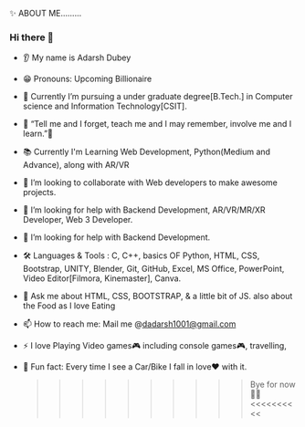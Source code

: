 ✨ ABOUT ME.........

###  Hi there 👋
* 👂 My name is Adarsh Dubey
* 😁 Pronouns: Upcoming Billionaire
* 🔭 Currently I’m pursuing a under graduate degree[B.Tech.] in Computer science and Information Technology[CSIT].
* 🌱 “Tell me and I forget, teach me and I may remember, involve me and I learn.”👀
* 📚 Currently I'm Learning Web Development, Python(Medium and Advance), along with AR/VR
* 🎯 I’m looking to collaborate with Web developers to make awesome projects.
* 🤝 I’m looking for help with Backend Development, AR/VR/MR/XR Developer, Web 3 Developer.
* 🤔 I’m looking for help with Backend Development.
* 🛠️ Languages & Tools : C, C++, basics OF Python, HTML, CSS, Bootstrap, UNITY, Blender, Git, GitHub, Excel, MS Office, PowerPoint, Video Editor[Filmora, Kinemaster],                           Canva.
* 💬 Ask me about HTML, CSS, BOOTSTRAP, & a little bit of JS.
      also about the Food as I love Eating 
* 📫 How to reach me: Mail me @dadarsh1001@gmail.com
* ⚡ I love Playing Video games🎮 including console games🎮, travelling,
* 🎲 Fun fact: Every time I see a Car/Bike I fall in love❤️ with it.

     >>>>>>>>>> Bye for now 🏃💨 <<<<<<<<<<
